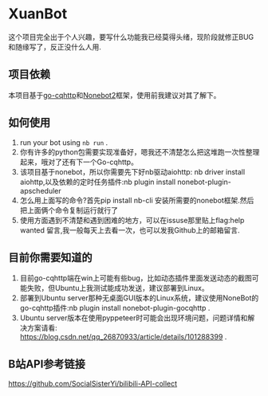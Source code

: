 # XuanBot
这个项目完全出于个人兴趣，要写什么功能我已经莫得头绪，现阶段就修正BUG和随缘写了，反正没什么人用.

## 项目依赖
本项目基于[go-cqhttp](https://docs.go-cqhttp.org/)和[Nonebot2](https://v2.nonebot.dev/)框架，使用前我建议对其了解下。

## 如何使用

1. run your bot using `nb run` .
2. 你有许多的python包需要实现准备好，嗯我还不清楚怎么把这堆跑一次性整理起来，哦对了还有下一个Go-cqhttp。
3. 该项目基于nonebot，所以你需要先下好nb驱动aiohttp: nb driver install aiohttp,以及依赖的定时任务插件:nb plugin install nonebot-plugin-apscheduler
4. 怎么用上面写的命令?首先pip install nb-cli 安装所需要的nonebot框架.然后把上面俩个命令复制运行就行了
5. 使用方面遇到不清楚和遇到困难的地方，可以在issuse那里贴上flag:help wanted 留言,我一般每天上去看一次，也可以发我Github上的邮箱留言.


## 目前你需要知道的
1. 目前go-cqhttp端在win上可能有些bug，比如动态插件里面发送动态的截图可能失败，但Ubuntu上我测试能成功发送，建议部署到Linux。
2. 部署到Ubuntu server那种无桌面GUI版本的Linux系统，建议使用NoneBot的go-cqhttp插件:nb plugin install nonebot-plugin-gocqhttp .
3. Ubuntu server版本在使用pyppeteer时可能会出现环境问题，问题详情和解决方案请看: https://blog.csdn.net/qq_26870933/article/details/101288399 .


## B站API参考链接
https://github.com/SocialSisterYi/bilibili-API-collect
